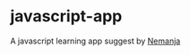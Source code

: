 # javascript-app

A javascript learning app suggest by [Nemanja](https://instagram.com/nemanjamolnar50)
